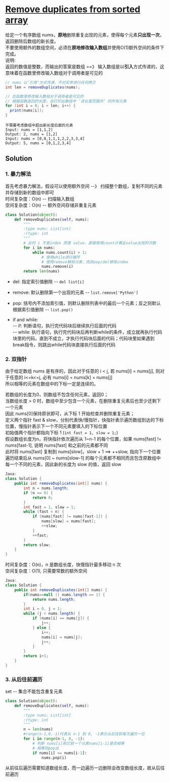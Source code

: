# [Remove duplicates from sorted array](https://leetcode-cn.com/problems/remove-duplicates-from-sorted-array/)

给定一个有序数组 nums，**原地**删除重复出现的元素，使得每个元素**只出现一次**，返回删除后数组的新长度。  
不要使用额外的数组空间，必须在**原地修改输入数组**并使用O(1)额外空间的条件下完成。   
说明:    
返回的数值是整数，而输出的答案是数组 ==》 输入数组是以**引入**方式传递的，这意味着在函数里修改输入数组对于调用者是可见的     
```Java
// nums 以’引用‘方式传递，不对实参进行任何拷贝
int len = removeDuplicates(nums);

// 在函数里修改输入数组对于调用者是可见的 
// 根据函数返回的长度，会打印出数组中 ’该长度范围内‘ 的所有元素
for (int i = 0; i < len; i++) {
  print(nums[i]);
}
```
```
不需要考虑数组中超出新长度后面的元素   
Input: nums = [1,1,2]
Output: 2, nums = [1,2] 
Input: nums = [0,0,1,1,1,2,2,3,3,4]
Output: 5, nums = [0,1,2,3,4]
```

## Solution 
### 1. 暴力解法
首先考虑暴力解法，假设可以使用额外空间 --》 扫描整个数组，复制不同的元素并存储到新的数组中即可    
时间复杂度：O(n) -- 扫描输入数组    
空间复杂度：O(n) -- 额外空间存储非重复元素   
```Python 
class Solution(object):
    def removeDuplicates(self, nums):
        """
        :type nums: List[int]
        :rtype: int
        """
        # 此时 i 不是index 而是 value，直接使用count计算此value出现的次数
        for i in nums:
            while nums.count(i) > 1:
                # 使用while进行循环
                # 使用remove移除元素，而非pop/del移除index 
                nums.remove(i)
        return len(nums)
```

* del: 指定索引值删除 -- ```del list[i]```
* remove: 默认删除第一个出现的元素 -- ```list.remove['Python']```
* pop: 括号内不添加索引值，则默认删除列表中的最后一个元素；反之则默认根据索引值删除 -- ```list.pop()```

* if and while:     
-- if: 判断语句，执行完代码块后继续执行后面的代码    
-- while: 执行语句，执行完代码块后再判断while的条件，成立就再执行代码块里的代码，直到不成立，才执行代码块后面的代码；代码块里如果遇到break指令，则跳出while代码块直接执行后面的代码  

### 2. 双指针
由于给定数组 nums 是有序的，因此对于任意的 i < j, 若 nums[i] = nums[j], 则对于任意的 i<=k<=j, 必有 nums[i] = nums[k] = nums[j]   
所以相等的元素在数组中的下标一定是连续的。    

若数组的长度为0，则数组不包含任何元素，返回0；    
当数组长度 > 0 时，数组中至少包含一个元素，在删除重复元素后也至少还剩下一个元素      
因此 nums[0]保持原状即可，从下标 1 开始检查并删除重复元素；    
定义两个指针 fast & slow，分别代表快/慢指针，快指针表示遍历数组到达的下标位置，慢指针表示下一个不同元素要填入的下标位置   
初始值两个指针都指向下标 1 (```int fast = 1, slow = 1;```)      
假设数组长度为n，将快指针依次遍历从 1~n-1 的每个位置，如果 nums[fast] != nums[fast-1], 说明 nums[fast] 和之前的元素都不同       
此时将 nums[fast] 复制到 nums[slow]，slow + 1 ==> ++slow, 指向下一个位置    
遍历结束后从 nums[0] ~ nums[slow-1] 的每个元素都不相同而且包含原数组中每一个不同的元素，因此新的长度为 slow 的值，返回 slow

```Java
Java:
class Solution {
    public int removeDuplicates(int[] nums) {
        int n = nums.length;
        if (n == 0) {
            return 0;
        }
        int fast = 1, slow = 1;
        while (fast < n) {
            if (nums[fast] != nums[fast-1]) {
                nums[slow] = nums[fast];
                ++slow;
            }
            ++fast;
        }
        return slow;
    }
}
```
时间复杂度：O(n)，n 是数组长度，快慢指针最多移动 n 次    
空间复杂度：O(1), 只需要常数的额外空间

```Java
Java:
class Solution {
    public int removeDuplicates(int[] nums) {
        if(nums==null || nums.length == 1) {
            return nums.length;
        }
        int i = 0, j = 1;
        while (j < nums.length) {
            if (nums[i] == nums[j]) {
                j++;
            } else {
                i++;
                nums[i] = nums[j];
                j++;
            }
        }
        return i+1;
    }
}
```

### 3. 从后往前遍历 
set -- 集合不能包含重复元素
```Python 
class Solution(object):
    def removeDuplicates(self, nums):
        """
        :type nums: List[int]
        :rtype: int
        """
        n = len(nums)
        #range(n-1,0,-1)代表从 n-1 到 0, -1表示从后往前每次遍历一位
        for i in range(n-1, 0, -1):
            # 判断 nums[i]和它前一个元素nums[i-1]是否相等
            # 相等则pop出
            if nums[i] == nums[i-1]:
                nums.pop(i)
```

从前往后遍历需要知道数组长度，而一边遍历一边删除会改变数组长度，故从后往前遍历

